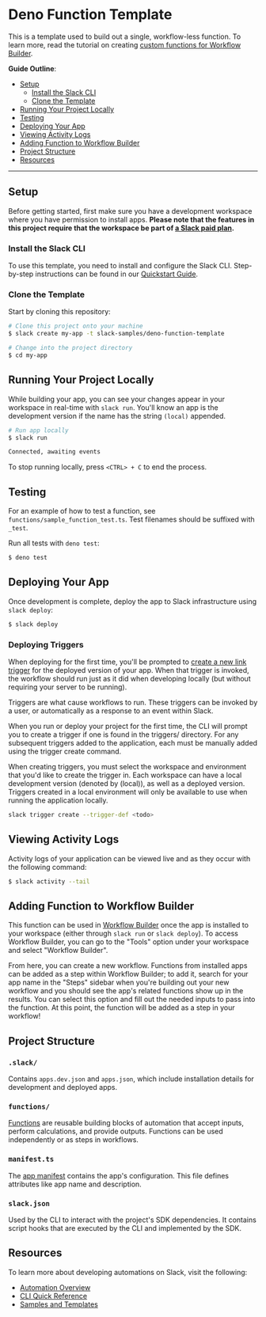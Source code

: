 # Deno Function Template

This is a template used to build out a single, workflow-less function. To learn
more, read the tutorial on creating
[custom functions for Workflow Builder](https://api.slack.com/tutorials/tracks/wfb-function).

**Guide Outline**:

- [Setup](#setup)
  - [Install the Slack CLI](#install-the-slack-cli)
  - [Clone the Template](#clone-the-template)
- [Running Your Project Locally](#running-your-project-locally)
- [Testing](#testing)
- [Deploying Your App](#deploying-your-app)
- [Viewing Activity Logs](#viewing-activity-logs)
- [Adding Function to Workflow Builder](#adding-function-to-workflow-builder)
- [Project Structure](#project-structure)
- [Resources](#resources)

---

## Setup

Before getting started, first make sure you have a development workspace where
you have permission to install apps. **Please note that the features in this
project require that the workspace be part of
[a Slack paid plan](https://slack.com/pricing).**

### Install the Slack CLI

To use this template, you need to install and configure the Slack CLI.
Step-by-step instructions can be found in our
[Quickstart Guide](https://api.slack.com/automation/quickstart).

### Clone the Template

Start by cloning this repository:

```zsh
# Clone this project onto your machine
$ slack create my-app -t slack-samples/deno-function-template

# Change into the project directory
$ cd my-app
```

## Running Your Project Locally

While building your app, you can see your changes appear in your workspace in
real-time with `slack run`. You'll know an app is the development version if the
name has the string `(local)` appended.

```zsh
# Run app locally
$ slack run

Connected, awaiting events
```

To stop running locally, press `<CTRL> + C` to end the process.

## Testing

For an example of how to test a function, see
`functions/sample_function_test.ts`. Test filenames should be suffixed with
`_test`.

Run all tests with `deno test`:

```zsh
$ deno test
```

## Deploying Your App

Once development is complete, deploy the app to Slack infrastructure using
`slack deploy`:

```zsh
$ slack deploy
```

### Deploying Triggers
When deploying for the first time, you'll be prompted to
[create a new link trigger](#creating-triggers) for the deployed version of your
app. When that trigger is invoked, the workflow should run just as it did when
developing locally (but without requiring your server to be running).

Triggers are what cause workflows to run. These triggers can be invoked by a user, or automatically as a response to an event within Slack.

When you run or deploy your project for the first time, the CLI will prompt you to create a trigger if one is found in the triggers/ directory. For any subsequent triggers added to the application, each must be manually added using the trigger create command.

When creating triggers, you must select the workspace and environment that you'd like to create the trigger in. Each workspace can have a local development version (denoted by (local)), as well as a deployed version. Triggers created in a local environment will only be available to use when running the application locally.

```sh
slack trigger create --trigger-def <todo>
```

## Viewing Activity Logs

Activity logs of your application can be viewed live and as they occur with the
following command:

```zsh
$ slack activity --tail
```

## Adding Function to Workflow Builder

This function can be used in
[Workflow Builder](https://slack.com/help/articles/16962850225939-Build-a-workflow)
once the app is installed to your workspace (either through `slack run` or
`slack deploy`). To access Workflow Builder, you can go to the "Tools" option
under your workspace and select "Workflow Builder".

From here, you can create a new workflow. Functions from installed apps can be
added as a step within Workflow Builder; to add it, search for your app name in
the "Steps" sidebar when you're building out your new workflow and you should
see the app's related functions show up in the results. You can select this
option and fill out the needed inputs to pass into the function. At this point,
the function will be added as a step in your workflow!

## Project Structure

### `.slack/`

Contains `apps.dev.json` and `apps.json`, which include installation details for
development and deployed apps.

### `functions/`

[Functions](https://api.slack.com/automation/functions) are reusable building
blocks of automation that accept inputs, perform calculations, and provide
outputs. Functions can be used independently or as steps in workflows.

### `manifest.ts`

The [app manifest](https://api.slack.com/automation/manifest) contains the app's
configuration. This file defines attributes like app name and description.

### `slack.json`

Used by the CLI to interact with the project's SDK dependencies. It contains
script hooks that are executed by the CLI and implemented by the SDK.

## Resources

To learn more about developing automations on Slack, visit the following:

- [Automation Overview](https://api.slack.com/automation)
- [CLI Quick Reference](https://api.slack.com/automation/cli/quick-reference)
- [Samples and Templates](https://api.slack.com/automation/samples)
